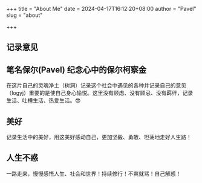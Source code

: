 +++
title = "About Me"
date = 2024-04-17T16:12:20+08:00
author = "Pavel"
slug = "about"

+++

## 记录意见

## 笔名保尔(Pavel) 纪念心中的保尔柯察金

在这片自己的灵魂净土（树洞）记录这个社会中遇见的各种并记录自己的意见（logyj）重要的是使自己身心愉悦。这里没有顾虑、没有顾忌、没有羁绊，记录生活、吐槽生活、热爱生活。😎

## 美好

记录生活中的美好，用这美好感动自己，更加坚毅、勇敢、坦荡地走好人生路！

## 人生不惑

一路走来，慢慢感悟人生、社会和世界！持续修行！不爽就骂！自己解惑！
